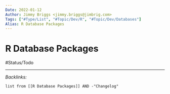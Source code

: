 ```yaml
---
Date: 2022-01-12
Author: Jimmy Briggs <jimmy.briggs@jimbrig.com>
Tags: ["#Type/List", "#Topic/Dev/R", "#Topic/Dev/Databases"]
Alias: R Database Packages
---
```


# R Database Packages

#Status/Todo 

***

*Backlinks:*

```dataview
list from [[R Database Packages]] AND -"Changelog"
```